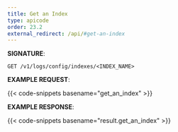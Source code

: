 ```yaml
---
title: Get an Index
type: apicode
order: 23.2
external_redirect: /api/#get-an-index
---
```


**SIGNATURE**:

`GET /v1/logs/config/indexes/<INDEX_NAME>`

**EXAMPLE REQUEST**:

{{< code-snippets basename="get_an_index" >}}

**EXAMPLE RESPONSE**:

{{< code-snippets basename="result.get_an_index" >}}
